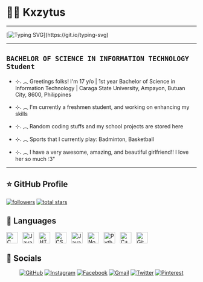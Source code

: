 # 👩‍💻 Kxzytus
---

[![Typing SVG](https://readme-typing-svg.demolab.com?font=Fira+Code&weight=600&size=43&duration=2500&pause=1000&center=true&vCenter=true&width=1280&lines=Bachelor+of+Science+in+Information+Technology;Bugsay+CSU'ans!)](https://git.io/typing-svg)

---

## **`BACHELOR OF SCIENCE IN INFORMATION TECHNOLOGY Student`**

- ⊹𝅄 ︵ Greetings folks! I'm 17 y/o | 1st year Bachelor of Science in Information Technology | Caraga State University, Ampayon, Butuan City, 8600, Philippines

- ⊹𝅄 ︵ I'm currently a freshmen student, and working on enhancing my skills

- ⊹𝅄 ︵ Random coding stuffs and my school projects are stored here

- ⊹𝅄 ︵ Sports that I currently play: Badminton, Basketball

- ⊹𝅄 ︵ I have a very awesome, amazing, and beautiful girlfriend!! I love her so much :3"


---

 ## ⭐ GitHub Profile
 <p>
      <a href="https://github.com/kdzyoda?tab=followers">
         <img alt="followers" title="Follow me on Github" src="https://custom-icon-badges.demolab.com/github/followers/kdzyoda?color=236ad3&labelColor=1155ba&style=for-the-badge&logo=person-add&label=Follow&logoColor=white"/></a>
      <a href="https://github.com/kdzyoda?tab=repositories&sort=stargazers">
         <img alt="total stars" title="Total stars on GitHub" src="https://custom-icon-badges.demolab.com/github/stars/kdzyoda?color=55960c&style=for-the-badge&labelColor=488207&logo=star"/></a>
   </p>


## 🧰 Languages
<img align="left" alt="C" width="30px" style="padding-right:10px;" src="https://cdn.jsdelivr.net/gh/devicons/devicon/icons/c/c-original.svg" />
<img align="left" alt="Java" width="30px" style="padding-right:10px;" src="https://cdn.jsdelivr.net/gh/devicons/devicon/icons/java/java-original.svg"/>
<img align="left" alt="HTML" width="30px" style="padding-right:10px;" src="https://cdn.jsdelivr.net/gh/devicons/devicon/icons/html5/html5-plain.svg" />
<img align="left" alt="CSS" width="30px" style="padding-right:10px;" src="https://cdn.jsdelivr.net/gh/devicons/devicon/icons/css3/css3-plain.svg" />
<img align="left" alt="JavaScript" width="30px" style="padding-right:10px;" src="https://cdn.jsdelivr.net/gh/devicons/devicon/icons/javascript/javascript-plain.svg" />
<img align="left" alt="NodeJS" width="30px" style="padding-right:10px;" src="https://cdn.jsdelivr.net/gh/devicons/devicon/icons/nodejs/nodejs-original.svg" />
<img align="left" alt="Python" width="30px" style="padding-right:10px;" src="https://cdn.jsdelivr.net/gh/devicons/devicon/icons/python/python-plain.svg" />
<img align="left" alt="C++" width="30px" style="padding-right:10px;" src="https://cdn.jsdelivr.net/gh/devicons/devicon/icons/cplusplus/cplusplus-line.svg" />
<img align="left" alt="GitHub" width="30px" style="padding-right:10px;" src="https://cdn.jsdelivr.net/gh/devicons/devicon/icons/github/github-original.svg" />
<br />

#

 ## 👝 Socials
<p align="center">
<!-- 	<a href="https://pulkitgiddu.netlify.app/#/w" target="_blank"><img src="https://img.icons8.com/bubbles/50/000000/web.png" alt="Portfolio"/></a> -->
	<a href="https://github.com/kdzyoda" target="_blank"><img src="https://img.icons8.com/bubbles/50/000000/github.png" alt="GitHub"/></a>
	<a href="https://www.instagram.com/khizhahaha" target="_blank"><img src="https://img.icons8.com/bubbles/50/000000/instagram.png" alt="Instagram"/></a>
 	<a href="https://www.facebook.com/khizloml" target="_blank"><img src="https://img.icons8.com/bubbles/50/000000/facebook.png" alt="Facebook"/></a>
	<a href="mailto:khizhazxcvbnm@gmail.com" target="_blank"><img src="https://img.icons8.com/bubbles/50/000000/gmail.png" alt="Gmail"/></a>
 	<a href="https://x.com/asdfghjkhizzzz" target="_blank"><img src="https://img.icons8.com/bubbles/50/000000/x.png" alt="Twitter"/></a>
  	<a href="https://ph.pinterest.com/lunaf0x" target="_blank"><img src="https://img.icons8.com/bubbles/50/000000/pinterest.png" alt="Pinterest"/></a>

</p>

